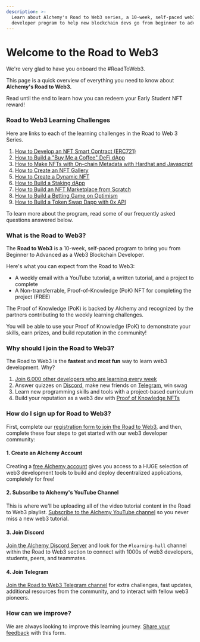 ```yaml
---
description: >-
  Learn about Alchemy's Road to Web3 series, a 10-week, self-paced web3
  developer program to help new blockchain devs go from beginner to advanced.
---
```


# Welcome to the Road to Web3

We're very glad to have you onboard the #RoadToWeb3.

This page is a quick overview of everything you need to know about **Alchemy's Road to Web3.**

Read until the end to learn how you can redeem your Early Student NFT reward!

### Road to Web3 Learning Challenges

Here are links to each of the learning challenges in the Road to Web 3 Series.

1. [How to Develop an NFT Smart Contract (ERC721)](weekly-learning-challenges/1.-how-to-develop-an-nft-smart-contract-erc721-with-alchemy.md)&#x20;
2. [How to Build a "Buy Me a Coffee" DeFi dApp](weekly-learning-challenges/2.-how-to-build-buy-me-a-coffee-defi-dapp.md)&#x20;
3. [How to Make NFTs with On-chain Metadata with Hardhat and Javascript](weekly-learning-challenges/3.-how-to-make-nfts-with-on-chain-metadata-hardhat-and-javascript.md)&#x20;
4. [How to Create an NFT Gallery](weekly-learning-challenges/4.-how-to-create-an-nft-gallery.md)&#x20;
5. [How to Create a Dynamic NFT](weekly-learning-challenges/5.-connect-apis-to-your-smart-contracts-using-chainlink.md)&#x20;
6. [How to Build a Staking dApp](weekly-learning-challenges/6.-how-to-build-a-staking-dapp.md)&#x20;
7. [How to Build an NFT Marketplace from Scratch](weekly-learning-challenges/7.-how-to-build-an-nft-marketplace-from-scratch.md)&#x20;
8. [How to Build a Betting Game on Optimism](weekly-learning-challenges/8.-how-to-build-a-betting-game-on-optimism.md)
9. [How to Build a Token Swap Dapp with 0x API](https://docs.alchemy.com/alchemy/road-to-web3/weekly-learning-challenges/9.-how-to-build-a-token-swap-dapp-with-0x-api)

To learn more about the program, read some of our frequently asked questions answered below.

### What is the Road to Web3?

The **Road to Web3** is a 10-week, self-paced program to bring you from Beginner to Advanced as a Web3 Blockchain Developer.&#x20;

Here's what you can expect from the Road to Web3:

* A weekly email with a YouTube tutorial, a written tutorial, and a project to complete
* A Non-transferrable, Proof-of-Knowledge (PoK) NFT for completing the project (FREE)

The Proof of Knowledge (PoK) is backed by Alchemy and recognized by the partners contributing to the weekly learning challenges.

You will be able to use your Proof of Knowledge (PoK) to demonstrate your skills, earn prizes, and build reputation in the community!

### Why should I join the Road to Web3?

The Road to Web3 is the **fastest** and **most fun** way to learn web3 development. Why?

1. [Join 6,000 other developers who are learning every week](https://twitter.com/hashtag/RoadToWeb3)
2. Answer quizzes on [Discord](https://www.alchemy.com/discord), make new friends on [Telegram](https://t.me/+kSVKod0rKbNkOTA5), win swag
3. Learn new programming skills and tools with a project-based curriculum
4. Build your reputation as a web3 dev with [Proof of Knowledge NFTs](https://opensea.io/collection/mintkudos?search\[sortAscending]=true\&search\[sortBy]=PRICE\&search\[stringTraits]\[0]\[name]=community\_name\&search\[stringTraits]\[0]\[values]\[0]=Alchemy\&search\[stringTraits]\[1]\[name]=created\_by\&search\[stringTraits]\[1]\[values]\[0]=0xa8aa1a4E36dD40597DC83c38b1DD40688a50CAd6)

### How do I sign up for Road to Web3?

First, complete our [registration form to join the Road to Web3](https://alchemyapi.typeform.com/web3-pioneers), and then, complete these four steps to get started with our web3 developer community:

#### 1. Create an Alchemy Account

Creating a [free Alchemy account](https://alchemy.com/?a=web3-learning-challenges) gives you access to a HUGE selection of web3 development tools to build and deploy decentralized applications, completely for free!

#### 2. Subscribe to Alchemy's YouTube Channel

This is where we'll be uploading all of the video tutorial content in the Road to Web3 playlist. [Subscribe to the Alchemy YouTube channel](https://www.youtube.com/c/AlchemyPlatform) so you never miss a new web3 tutorial.

#### 3. Join Discord

[Join the Alchemy Discord Server](http://alchemy.com/discord) and look for the `#learning-hall` channel within the Road to Web3 section to connect with 1000s of web3 developers, students, peers, and teammates.

#### 4. Join Telegram

[Join the Road to Web3 Telegram channel](https://t.me/+kSVKod0rKbNkOTA5) for extra challenges, fast updates, additional resources from the community, and to interact with fellow web3 pioneers.

### How can we improve?

We are always looking to improve this learning journey. [Share your feedback](https://alchemyapi.typeform.com/roadtofeedback) with this form.&#x20;
